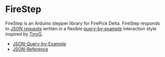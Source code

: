 # FireStep

FireStep is an Arduino stepper library for FirePick Delta.
FireStep responds to 
[JSON requests](https://github.com/firepick1/FireStep/wiki/JSON-Reference)
written in a flexible
[query-by-example](https://github.com/firepick1/FireStep/wiki/JSON-Query-by-Example)
interaction style inspired by [TinyG](https://github.com/synthetos/TinyG/wiki/JSON-Operation).

* [JSON-Query-by-Example](https://github.com/firepick1/FireStep/wiki/JSON-Query-by-Example)
* [JSON-Reference](https://github.com/firepick1/FireStep/wiki/JSON-Reference)

